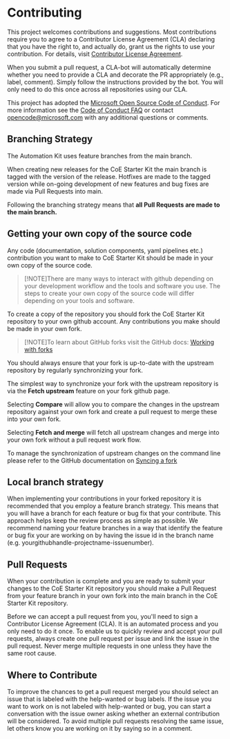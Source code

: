 # Contributing

This project welcomes contributions and suggestions. Most contributions require you to
agree to a Contributor License Agreement (CLA) declaring that you have the right to,
and actually do, grant us the rights to use your contribution. For details, visit
[Contributor License Agreement](https://cla.opensource.microsoft.com/).

When you submit a pull request, a CLA-bot will automatically determine whether you need
to provide a CLA and decorate the PR appropriately (e.g., label, comment). Simply follow the
instructions provided by the bot. You will only need to do this once across all repositories using our CLA.

This project has adopted the [Microsoft Open Source Code of Conduct](https://opensource.microsoft.com/codeofconduct/).
For more information see the [Code of Conduct FAQ](https://opensource.microsoft.com/codeofconduct/faq/)
or contact [opencode@microsoft.com](mailto:opencode@microsoft.com) with any additional questions or comments.

## Branching Strategy

The Automation Kit uses feature branches from the main branch.

When creating new releases for the CoE Starter Kit the main branch is tagged with the version of the release. Hotfixes are made to the tagged version while on-going development of new features and bug fixes are made via Pull Requests into main.

Following the branching strategy means that **all Pull Requests are made to the main branch.**

## Getting your own copy of the source code

Any code (documentation, solution components, yaml pipelines etc.) contribution you want to make to CoE Starter Kit should be made in your own copy of the source code.

> [!NOTE]There are many ways to interact with github depending on your development workflow and the tools and software you use. The steps to create your own copy of the source code will differ depending on your tools and software.

To create a copy of the repository you should fork the CoE Starter Kit repository to your own github account.
Any contributions you make should be made in your own fork.

> [!NOTE]To learn about GitHub forks visit the GitHub docs: [Working with forks](https://docs.github.com/en/github/collaborating-with-pull-requests/working-with-forks/about-forks)

You should always ensure that your fork is up-to-date with the upstream repository by regularly synchronizing your fork.

The simplest way to synchronize your fork with the upstream repository is via the **Fetch upstream** feature on your fork github page.

Selecting **Compare** will allow you to compare the changes in the upstream repository against your own fork and create a pull request to merge these into your own fork.

Selecting **Fetch and merge** will fetch all upstream changes and merge into your own fork without a pull request work flow.

To manage the synchronization of upstream changes on the command line please refer to the GitHub documentation on [Syncing a fork](https://docs.github.com/en/github/collaborating-with-pull-requests/working-with-forks/syncing-a-fork)

## Local branch strategy

When implementing your contributions in your forked repository it is recommended that you employ a feature branch strategy. This means that you will have a branch for each feature or bug fix that your contribute. This approach helps keep the review process as simple as possible.
We recommend naming your feature branches in a way that identify the feature or bug fix your are working on by having the issue id in the branch name (e.g. yourgithubhandle-projectname-issuenumber).

## Pull Requests

When your contribution is complete and you are ready to submit your changes to the CoE Starter Kit repository you should make a Pull Request from your feature branch in your own fork into the main branch in the CoE Starter Kit repository.

Before we can accept a pull request from you, you'll need to sign a Contributor License Agreement (CLA). It is an automated process and you only need to do it once.
To enable us to quickly review and accept your pull requests, always create one pull request per issue and link the issue in the pull request. Never merge multiple requests in one unless they have the same root cause.

## Where to Contribute

To improve the chances to get a pull request merged you should select an issue that is labeled with the help-wanted or bug labels. If the issue you want to work on is not labeled with help-wanted or bug, you can start a conversation with the issue owner asking whether an external contribution will be considered.
To avoid multiple pull requests resolving the same issue, let others know you are working on it by saying so in a comment.